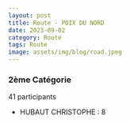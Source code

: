 ```yaml
---
layout: post
title: Route - POIX DU NORD
date: 2023-09-02
category: Route
tags: Route
image: assets/img/blog/road.jpeg
---
```


### 2ème Catégorie
41 participants
- HUBAUT CHRISTOPHE : 8

